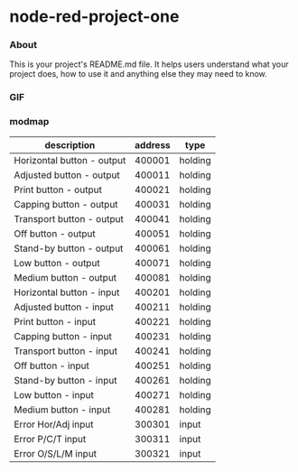 node-red-project-one
====================

### About

This is your project's README.md file. It helps users understand what your
project does, how to use it and anything else they may need to know.

### GIF



### modmap
| description                | address | type    |
|----------------------------|---------|---------|
| Horizontal button - output | 400001  | holding |
| Adjusted button - output   | 400011  | holding |
| Print button - output      | 400021  | holding |
| Capping button - output    | 400031  | holding |
| Transport button - output  | 400041  | holding |
| Off button - output        | 400051  | holding |
| Stand-by button - output   | 400061  | holding |
| Low button - output        | 400071  | holding |
| Medium button - output     | 400081  | holding |
| Horizontal button - input  | 400201  | holding |
| Adjusted button - input    | 400211  | holding |
| Print button - input       | 400221  | holding |
| Capping button - input     | 400231  | holding |
| Transport button - input   | 400241  | holding |
| Off button - input         | 400251  | holding |
| Stand-by button - input    | 400261  | holding |
| Low button - input         | 400271  | holding |
| Medium button - input      | 400281  | holding |
| Error Hor/Adj input        | 300301  | input   |
| Error P/C/T input          | 300311  | input   |
| Error O/S/L/M input        | 300321  | input   |
